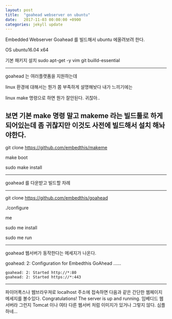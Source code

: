```yaml
---
layout: post
title:  "goahead webserver on ubuntu"
date:   2017-11-03 00:00:00 +0900
categories: jekyll update
---
```


Embedded Webserver Goahead 를 빌드해서 ubuntu 에올려보려 한다.

OS ubuntu16.04 x64

기본 패키지 설치 
sudo apt-get -y vim git builld-essential

-----------
goahead 는 여러플랫폼을 지원하는데 

linux 환경에 대해서는 뭔가 쫌 부족하게 설명해놧다 내가 느끼기에는 

linux make 명령으로 하면 뭔가 잘안된다.  귀찮아..

보면 기본 make 명령 말고 makeme 라는  빌드툴로 하게 되어있는데 좀 귀찮지만 이것도 사전에 빌드해서 설치 해놔야한다.
--------------
git clone https://github.com/embedthis/makeme

make boot

sudo make install

-----------------
goahead 를 다운받고 빌드할 차례 

------------------
git clone https://github.com/embedthis/goahead

./configure

me

sudo me install

sudo me run

--------------------
goahead 웹서버가 동작한다는 메세지가 나온다.

goahead: 2: Configuration for Embedthis GoAhead
......
~~~
goahead: 2: Started http://*:80
goahead: 2: Started https://*:443
~~~

-----------------
파이어폭스나  웹브라우져로 localhost 주소에 접속하면 다음과 같은 간단한 웹페이지 메세지를 볼수있다.
  Congratulations! The server is up and running.
임베디드 웹서버라 그런지 Tomcat 이나 여타 다른 웹서버 처럼 이미지가 있거나 그렇지 않다.
심플하네...







